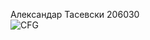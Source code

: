 Александар Тасевски 206030 
</br>
![CFG](https://github.com/atasevski/SI_2023_lab2_206030/assets/130292192/33a0168e-bfca-4c4b-a089-98f0dccf33e2)
</br>

